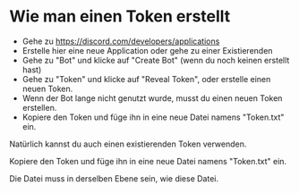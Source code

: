 # Wie man einen Token erstellt
- Gehe zu <a href="https://discord.com/developers/applications">https://discord.com/developers/applications
- Erstelle hier eine neue Application oder gehe zu einer Existierenden
- Gehe zu "Bot" und klicke auf "Create Bot" (wenn du noch keinen erstellt hast)
- Gehe zu "Token" und klicke auf "Reveal Token", oder erstelle einen neuen Token.
- Wenn der Bot lange nicht genutzt wurde, musst du einen neuen Token erstellen.
- Kopiere den Token und füge ihn in eine neue Datei namens "Token.txt" ein.

Natürlich kannst du auch einen existierenden Token verwenden.

Kopiere den Token und füge ihn in eine neue Datei namens "Token.txt" ein.

Die Datei muss in derselben Ebene sein, wie diese Datei.